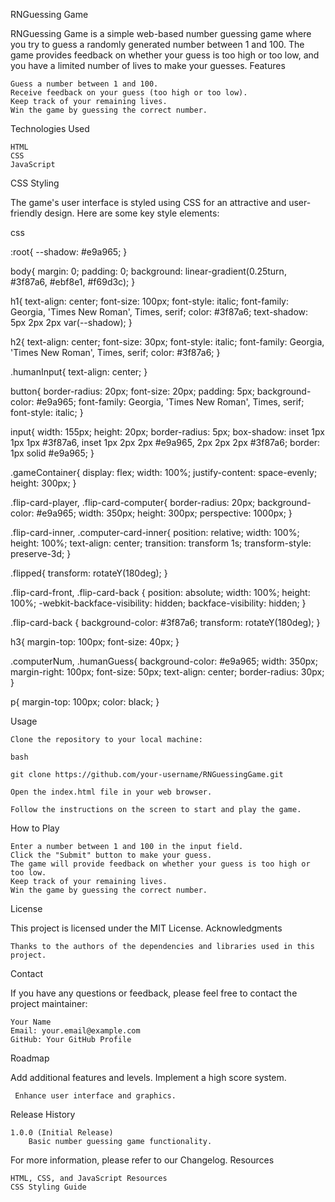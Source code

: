 RNGuessing Game

RNGuessing Game is a simple web-based number guessing game where you try to guess a randomly generated number between 1 and 100. The game provides feedback on whether your guess is too high or too low, and you have a limited number of lives to make your guesses.
Features

    Guess a number between 1 and 100.
    Receive feedback on your guess (too high or too low).
    Keep track of your remaining lives.
    Win the game by guessing the correct number.

Technologies Used

    HTML
    CSS
    JavaScript

CSS Styling

The game's user interface is styled using CSS for an attractive and user-friendly design. Here are some key style elements:

css

:root{
    --shadow: #e9a965;
}

body{
    margin: 0;
    padding: 0;
    background: linear-gradient(0.25turn, #3f87a6, #ebf8e1, #f69d3c);
}

h1{
    text-align: center;
    font-size: 100px;
    font-style: italic;
    font-family: Georgia, 'Times New Roman', Times, serif;
    color: #3f87a6;
    text-shadow: 5px 2px 2px var(--shadow);
}

h2{
    text-align: center;
    font-size: 30px;
    font-style: italic;
    font-family: Georgia, 'Times New Roman', Times, serif;
    color: #3f87a6; 
}

.humanInput{
    text-align: center;
}

button{
    border-radius: 20px;
    font-size: 20px;
    padding: 5px;
    background-color: #e9a965;
    font-family: Georgia, 'Times New Roman', Times, serif;
    font-style: italic;
}

input{
    width: 155px;
    height: 20px;
    border-radius: 5px;
    box-shadow: inset 1px 1px 1px #3f87a6,
    inset 1px 2px 2px #e9a965,
    2px 2px 2px #3f87a6;
    border: 1px solid #e9a965;
}

.gameContainer{
    display: flex;
    width: 100%;
    justify-content: space-evenly;
    height: 300px;
}

.flip-card-player, .flip-card-computer{
    border-radius: 20px;
    background-color: #e9a965;
    width: 350px;
    height: 300px;
    perspective: 1000px;
}

.flip-card-inner, .computer-card-inner{
    position: relative;
    width: 100%;
    height: 100%;
    text-align: center;
    transition: transform 1s;
    transform-style: preserve-3d;
}

.flipped{
    transform: rotateY(180deg);
}

.flip-card-front, .flip-card-back {
    position: absolute;
    width: 100%;
    height: 100%;
    -webkit-backface-visibility: hidden;
    backface-visibility: hidden;
}

.flip-card-back {
    background-color: #3f87a6;
    transform: rotateY(180deg);
}

h3{
    margin-top: 100px;
    font-size: 40px;
}

.computerNum, .humanGuess{
    background-color: #e9a965;
    width: 350px;
    margin-right: 100px;
    font-size: 50px;
    text-align: center;
    border-radius: 30px;
}

p{
    margin-top: 100px;
    color: black;
}

Usage

    Clone the repository to your local machine:

    bash

    git clone https://github.com/your-username/RNGuessingGame.git

    Open the index.html file in your web browser.

    Follow the instructions on the screen to start and play the game.

How to Play

    Enter a number between 1 and 100 in the input field.
    Click the "Submit" button to make your guess.
    The game will provide feedback on whether your guess is too high or too low.
    Keep track of your remaining lives.
    Win the game by guessing the correct number.

License

This project is licensed under the MIT License.
Acknowledgments

    Thanks to the authors of the dependencies and libraries used in this project.

Contact

If you have any questions or feedback, please feel free to contact the project maintainer:

    Your Name
    Email: your.email@example.com
    GitHub: Your GitHub Profile

Roadmap

 Add additional features and levels.
 Implement a high score system.

     Enhance user interface and graphics.

Release History

    1.0.0 (Initial Release)
        Basic number guessing game functionality.

For more information, please refer to our Changelog.
Resources

    HTML, CSS, and JavaScript Resources
    CSS Styling Guide
